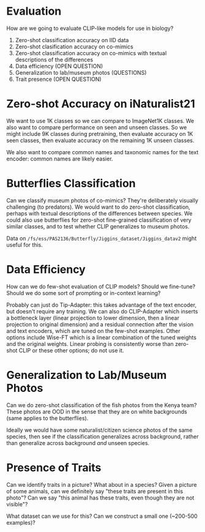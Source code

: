 # Evaluation

How are we going to evaluate CLIP-like models for use in biology?

1. Zero-shot classification accuracy on IID data
2. Zero-shot clasification accuracy on co-mimics
3. Zero-shot classification accuracy on co-mimics with textual descriptions of the differences
4. Data efficiency (OPEN QUESTION)
5. Generalization to lab/museum photos (QUESTIONS)
6. Trait presence (OPEN QUESTION)

# Zero-shot Accuracy on iNaturalist21

We want to use 1K classes so we can compare to ImageNet1K classes.
We also want to compare performance on seen and unseen classes.
So we might include 9K classes during pretraining, then evaluate accuracy on 1K seen classes, then evaluate accuracy on the remaining 1K unseen classes.

We also want to compare common names and taxonomic names for the text encoder: common names are likely easier.

# Butterflies Classification

Can we classify museum photos of co-mimics?
They're deliberately visually challenging (to predators).
We would want to do zero-shot classification, perhaps with textual descriptions of the differences between species.
We could also use butterflies for zero-shot fine-grained classification of very similar classes, and to test whether CLIP generalizes to museum photos.

Data on `/fs/ess/PAS2136/Butterfly/Jiggins_dataset/Jiggins_datav2` might useful for this.

# Data Efficiency

How can we do few-shot evaluation of CLIP models?
Should we fine-tune?
Should we do some sort of prompting or in-context learning?

Probably can just do Tip-Adapter: this takes advantage of the text encoder, but doesn't require any training.
We can also do CLIP-Adapter which inserts a bottleneck layer (linear projection to lower dimension, then a linear projection to original dimension) and a residual connection after the vision and text encoders, which are tuned on the few-shot examples.
Other options include Wise-FT which is a linear combination of the tuned weights and the original weights.
Linear probing is consistently worse than zero-shot CLIP or these other options; do not use it.

# Generalization to Lab/Museum Photos

Can we do zero-shot classification of the fish photos from the Kenya team?
These photos are OOD in the sense that they are on white backgrounds (same applies to the butterflies).

Ideally we would have some naturalist/citizen science photos of the same species, then see if the classification generalizes across background, rather than generalize across background *and* unseen species.

# Presence of Traits

Can we identify traits in a picture?
What about in a species?
Given a picture of some animals, can we definitely say "these traits are present in this photo"?
Can we say "this animal has these traits, even though they are not visible"?

What dataset can we use for this? 
Can we construct a small one (~200-500 examples)?

